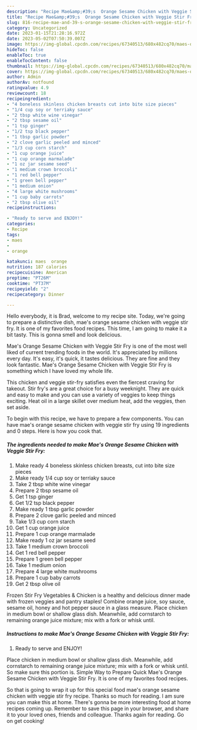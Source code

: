 ```yaml
---
description: "Recipe Mae&amp;#39;s  Orange Sesame Chicken with Veggie Stir Fry yang Very Delicious"
title: "Recipe Mae&amp;#39;s  Orange Sesame Chicken with Veggie Stir Fry yang Very Delicious"
slug: 816-recipe-mae-and-39-s-orange-sesame-chicken-with-veggie-stir-fry-yang-very-delicious
category: Uncategorized
date: 2023-01-15T21:28:16.972Z
date: 2023-05-02T07:50:39.007Z
image: https://img-global.cpcdn.com/recipes/67340513/680x482cq70/maes-orange-sesame-chicken-with-veggie-stir-fry-recipe-main-photo.jpg
hideToc: false
enableToc: true
enableTocContent: false
thumbnail: https://img-global.cpcdn.com/recipes/67340513/680x482cq70/maes-orange-sesame-chicken-with-veggie-stir-fry-recipe-main-photo.jpg
cover: https://img-global.cpcdn.com/recipes/67340513/680x482cq70/maes-orange-sesame-chicken-with-veggie-stir-fry-recipe-main-photo.jpg
author: Admin
authorAv: notfound
ratingvalue: 4.9
reviewcount: 18
recipeingredient:
- "4 boneless skinless chicken breasts cut into bite size pieces"
- "1/4 cup soy or terriaky sauce"
- "2 tbsp white wine vinegar"
- "2 tbsp sesame oil"
- "1 tsp ginger"
- "1/2 tsp black pepper"
- "1 tbsp garlic powder"
- "2 clove garlic peeled and minced"
- "1/3 cup corn starch"
- "1 cup orange juice"
- "1 cup orange marmalade"
- "1 oz jar sesame seed"
- "1 medium crown broccoli"
- "1 red bell pepper"
- "1 green bell pepper"
- "1 medium onion"
- "4 large white mushrooms"
- "1 cup baby carrots"
- "2 tbsp olive oil"
recipeinstructions:

- "Ready to serve and ENJOY!"
categories:
- Recipe
tags:
- maes
- 
- orange

katakunci: maes  orange 
nutrition: 187 calories
recipecuisine: American
preptime: "PT26M"
cooktime: "PT37M"
recipeyield: "2"
recipecategory: Dinner

---
```



Hello everybody, it is Brad, welcome to my recipe site. Today, we're going to prepare a distinctive dish, mae&#39;s  orange sesame chicken with veggie stir fry. It is one of my favorites food recipes. This time, I am going to make it a bit tasty. This is gonna smell and look delicious.

Mae&#39;s  Orange Sesame Chicken with Veggie Stir Fry is one of the most well liked of current trending foods in the world. It's appreciated by millions every day. It's easy, it's quick, it tastes delicious. They are fine and they look fantastic. Mae&#39;s  Orange Sesame Chicken with Veggie Stir Fry is something which I have loved my whole life.

This chicken and veggie stir-fry satisfies even the fiercest craving for takeout. Stir fry&#39;s are a great choice for a busy weeknight. They are quick and easy to make and you can use a variety of veggies to keep things exciting. Heat oil in a large skillet over medium heat, add the veggies, then set aside.


To begin with this recipe, we have to prepare a few components. You can have mae&#39;s  orange sesame chicken with veggie stir fry using 19 ingredients and 0 steps. Here is how you cook that.

<!--inarticleads1-->

##### The ingredients needed to make Mae&#39;s  Orange Sesame Chicken with Veggie Stir Fry:

1. Make ready 4 boneless skinless chicken breasts, cut into bite size pieces
1. Make ready 1/4 cup soy or terriaky sauce
1. Take 2 tbsp white wine vinegar
1. Prepare 2 tbsp sesame oil
1. Get 1 tsp ginger
1. Get 1/2 tsp black pepper
1. Make ready 1 tbsp garlic powder
1. Prepare 2 clove garlic peeled and minced
1. Take 1/3 cup corn starch
1. Get 1 cup orange juice
1. Prepare 1 cup orange marmalade
1. Make ready 1 oz jar sesame seed
1. Take 1 medium crown broccoli
1. Get 1 red bell pepper
1. Prepare 1 green bell pepper
1. Take 1 medium onion
1. Prepare 4 large white mushrooms
1. Prepare 1 cup baby carrots
1. Get 2 tbsp olive oil


Frozen Stir Fry Vegetables &amp; Chicken is a healthy and delicious dinner made with frozen veggies and pantry staples! Combine orange juice, soy sauce, sesame oil, honey and hot pepper sauce in a glass measure. Place chicken in medium bowl or shallow glass dish. Meanwhile, add cornstarch to remaining orange juice mixture; mix with a fork or whisk until. 

<!--inarticleads2-->

##### Instructions to make Mae&#39;s  Orange Sesame Chicken with Veggie Stir Fry:


1. Ready to serve and ENJOY!

Place chicken in medium bowl or shallow glass dish. Meanwhile, add cornstarch to remaining orange juice mixture; mix with a fork or whisk until. So make sure this portion is. Simple Way to Prepare Quick Mae&#39;s Orange Sesame Chicken with Veggie Stir Fry. It is one of my favorites food recipes. 

So that is going to wrap it up for this special food mae&#39;s  orange sesame chicken with veggie stir fry recipe. Thanks so much for reading. I am sure you can make this at home. There's gonna be more interesting food at home recipes coming up. Remember to save this page in your browser, and share it to your loved ones, friends and colleague. Thanks again for reading. Go on get cooking!
